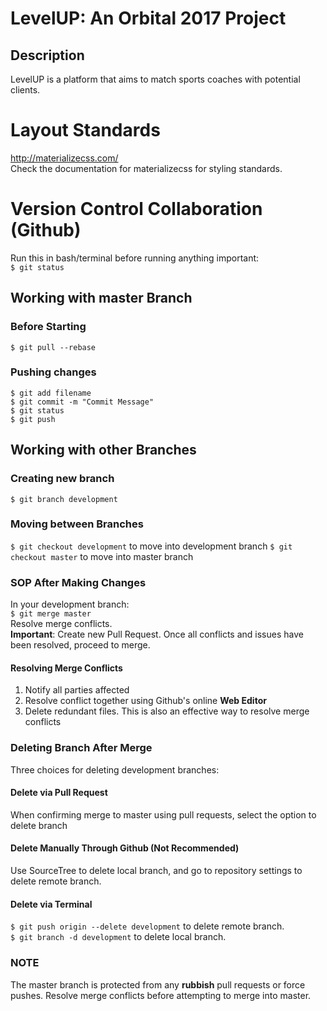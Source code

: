 # **LevelUP: An Orbital 2017 Project**<br/>
## Description
LevelUP is a platform that aims to match sports coaches with potential clients. <br/>

# **Layout Standards**<br/>
http://materializecss.com/<br/>
Check the documentation for materializecss for styling standards.

# **Version Control Collaboration (Github)**<br/>
Run this in bash/terminal before running anything important:<br/>
`$ git status`

## Working with **master** Branch

### Before Starting <br/>
`$ git pull --rebase`

### Pushing changes
`$ git add filename`<br/>
`$ git commit -m "Commit Message"`<br/>
`$ git status`<br/>
`$ git push`<br/>

## Working with other Branches
### Creating new branch
`$ git branch development`

### Moving between Branches
`$ git checkout development` to move into development branch
`$ git checkout master` to move into master branch

### SOP After Making Changes
In your development branch: <br/>
`$ git merge master` <br/>
Resolve merge conflicts. <br/>
**Important**: Create new Pull Request. Once all conflicts and issues have been resolved, proceed to merge.

#### Resolving Merge Conflicts
1. Notify all parties affected
2. Resolve conflict together using Github's online **Web Editor**
3. Delete redundant files. This is also an effective way to resolve merge conflicts

### Deleting Branch After Merge
Three choices for deleting development branches:<br/>

#### Delete via Pull Request
When confirming merge to master using pull requests, select the option to delete branch

#### Delete Manually Through Github (Not Recommended)
Use SourceTree to delete local branch, and go to repository settings to delete remote branch.

#### Delete via Terminal
`$ git push origin --delete development` to delete remote branch.<br/>
`$ git branch -d development` to delete local branch.

### **NOTE**
The master branch is protected from any **rubbish** pull requests or force pushes. Resolve merge conflicts before attempting to merge into master.
